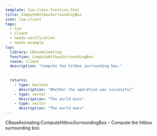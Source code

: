 ```yaml
---
template: lua-class-function.html
title: ComputeHitboxSurroundingBox
icon: lua-client
tags:
  - lua
  - client
  - needs-verification
  - needs-example
lua:
  library: CBaseAnimating
  function: ComputeHitboxSurroundingBox
  realm: client
  description: "Compute the hitbox surrounding box."
  
  
  returns:
    - type: boolean
      description: "Whether the operation was successful"
    - type: vector
      description: "The world mins"
    - type: vector
      description: "The world maxs"
---
```


<div class="lua__search__keywords">
CBaseAnimating:ComputeHitboxSurroundingBox &#x2013; Compute the hitbox surrounding box.
</div>
